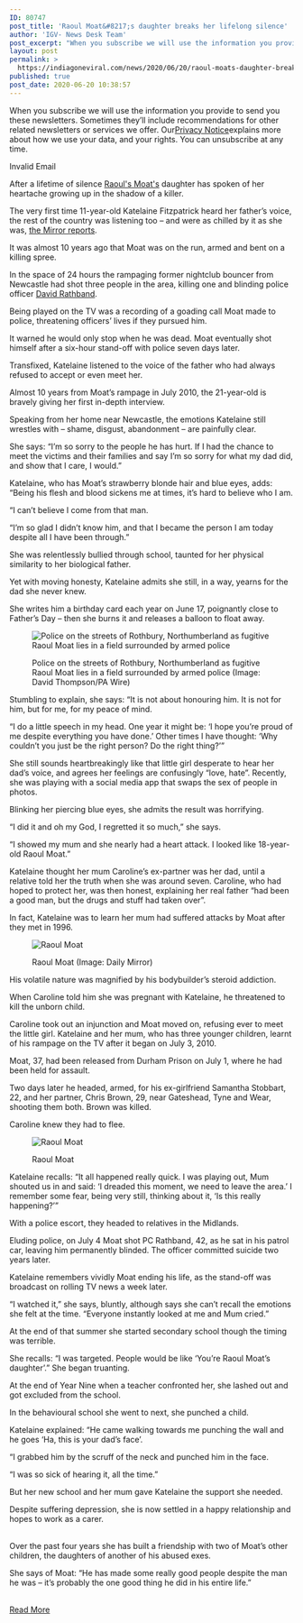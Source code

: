 ```yaml
---
ID: 80747
post_title: 'Raoul Moat&#8217;s daughter breaks her lifelong silence'
author: 'IGV- News Desk Team'
post_excerpt: "When you subscribe we will use the information you provide to send you these newsletters. Sometimes they’ll include recommendations for other related newsletters or services we offer. OurPrivacy Noticeexplains more about how we use your data, and your rights. You can unsubscribe at any time.Invalid Email After a lifetime of silence Raoul's Moat's daughter has&hellip;"
layout: post
permalink: >
  https://indiagoneviral.com/news/2020/06/20/raoul-moats-daughter-breaks-her-lifelong-silence/80747/india-gone-viral/
published: true
post_date: 2020-06-20 10:38:57
---
```

<div itemprop="articleBody"><form data-json="{"mailingListId":"37314","displayName":"daily","callToAction":"","buttonText":"","contentId":9931305,"endpointUrl":"https://communicator-proxy.tm-awx.com/api/publications/nechronicle/subscriptions/"}" data-mod="skinnySignup"><div><p><span><span>When you subscribe we will use the information you provide to send you these newsletters. Sometimes they’ll include recommendations for other related newsletters or services we offer. Our</span><a href="http://www.chroniclelive.co.uk/privacy-policy/">Privacy Notice</a><span>explains more about how we use your data, and your rights. You can unsubscribe at any time.</span></span></p><p><span>Invalid Email</span></p></div></form><p> After a lifetime of silence <a data-content-type="section-topic" data-link-tracking="InArticle|Link" href="https://www.chroniclelive.co.uk/all-about/raoul-moat" rel="Follow noopener noreferrer" target="_self">Raoul's Moat's</a> daughter has spoken of her heartache growing up in the shadow of a killer. </p> <p> The very first time 11-year-old Katelaine Fitzpatrick heard her father’s voice, the rest of the country was listening too – and were as chilled by it as she was, <a data-link-tracking="InArticle|Link" href="https://www.mirror.co.uk/news/uk-news/raoul-moats-daughter-21-breaks-22222194" rel="Follow noopener noreferrer" target="_self">the Mirror reports</a>. </p> <p>It was almost 10 years ago that Moat was on the run, armed and bent on a killing spree.</p> <p> In the space of 24 hours the rampaging former nightclub bouncer from Newcastle had shot three people in the area, killing one and blinding police officer <a data-content-type="section-topic" data-link-tracking="InArticle|Link" href="https://www.chroniclelive.co.uk/all-about/david-rathband?pageNumber=3&service=tablet" rel="Follow noopener noreferrer" target="_self">David Rathband</a>. </p> <p>Being played on the TV was a recording of a goading call Moat made to police, threatening officers’ lives if they pursued him.</p> <p>It warned he would only stop when he was dead. Moat eventually shot himself after a six-hour stand-off with police seven days later.</p> <p>Transfixed, Katelaine listened to the voice of the father who had always refused to accept or even meet her.</p> <section data-ad-dockable="true" data-embed-group="read-more" data-embed-items="2"></section><p>Almost 10 years from Moat’s rampage in July 2010, the 21-year-old is bravely giving her first in-depth interview.</p> <p>Speaking from her home near Newcastle, the emotions Katelaine still wrestles with – shame, disgust, abandonment – are painfully clear.</p> <p>She says: “I’m so sorry to the people he has hurt. If I had the chance to meet the victims and their families and say I’m so sorry for what my dad did, and show that I care, I would.”</p>  <p>Katelaine, who has Moat’s strawberry blonde hair and blue eyes, adds: “Being his flesh and blood sickens me at times, it’s hard to believe who I am.</p> <p>“I can’t believe I come from that man.</p> <p>“I’m so glad I didn’t know him, and that I became the person I am today despite all I have been through.”</p> <p>She was relentlessly bullied through school, taunted for her physical similarity to her biological father.</p> <p>Yet with moving honesty, Katelaine admits she still, in a way, yearns for the dad she never knew.</p> <p>She writes him a birthday card each year on June 17, poignantly close to Father’s Day – then she burns it and releases a balloon to float away.</p> <figure data-mod="image" itemprop="image" itemscope="" itemtype="http://schema.org/ImageObject"><meta content="https://i2-prod.chroniclelive.co.uk/incoming/article12115925.ece/ALTERNATES/s615b/0_JS67150592.jpg" itemprop="url"></meta><meta content="615" itemprop="width"></meta><meta content="440" itemprop="height"></meta><div>

<p><img alt="Police on the streets of Rothbury, Northumberland as fugitive Raoul Moat lies in a field surrounded by armed police" content="https://i2-prod.chroniclelive.co.uk/incoming/article12115925.ece/ALTERNATES/s615b/0_JS67150592.jpg" data-src="https://i2-prod.chroniclelive.co.uk/incoming/article12115925.ece/ALTERNATES/s615b/0_JS67150592.jpg"></img></p>
</div>
<figcaption><span itemprop="description">Police on the streets of Rothbury, Northumberland as fugitive Raoul Moat lies in a field surrounded by armed police</span>
<span itemprop="author"> (Image: David Thompson/PA Wire)</span>
</figcaption></figure><p>Stumbling to explain, she says: “It is not about honouring him. It is not for him, but for me, for my peace of mind.</p> <p>“I do a little speech in my head. One year it might be: ‘I hope you’re proud of me despite everything you have done.’ Other times I have thought: ‘Why couldn’t you just be the right person? Do the right thing?’”</p> <p>She still sounds heartbreakingly like that little girl desperate to hear her dad’s voice, and agrees her feelings are confusingly “love, hate”. Recently, she was playing with a social media app that swaps the sex of people in photos.</p> <p>Blinking her piercing blue eyes, she admits the result was horrifying.</p> <p>“I did it and oh my God, I regretted it so much,” she says.</p> <p>“I showed my mum and she nearly had a heart attack. I looked like 18-year-old Raoul Moat.”</p> <p>Katelaine thought her mum Caroline’s ex-partner was her dad, until a relative told her the truth when she was around seven. Caroline, who had hoped to protect her, was then honest, explaining her real father “had been a good man, but the drugs and stuff had taken over”.</p> <p>In fact, Katelaine was to learn her mum had suffered attacks by Moat after they met in 1996.</p> <figure data-mod="image" itemprop="image" itemscope="" itemtype="http://schema.org/ImageObject"><meta content="https://i2-prod.chroniclelive.co.uk/incoming/article10775579.ece/ALTERNATES/s615b/CY35307841.jpg" itemprop="url"></meta><meta content="615" itemprop="width"></meta><meta content="461" itemprop="height"></meta><div>

<p><img alt="Raoul Moat" content="https://i2-prod.chroniclelive.co.uk/incoming/article10775579.ece/ALTERNATES/s615b/CY35307841.jpg" data-src="https://i2-prod.chroniclelive.co.uk/incoming/article10775579.ece/ALTERNATES/s615b/CY35307841.jpg"></img></p>
</div>
<figcaption><span itemprop="description">Raoul Moat</span>
<span itemprop="author"> (Image: Daily Mirror)</span>
</figcaption></figure><p>His volatile nature was magnified by his bodybuilder’s steroid addiction.</p> <p>When Caroline told him she was pregnant with Katelaine, he threatened to kill the unborn child.</p> <p>Caroline took out an injunction and Moat moved on, refusing ever to meet the little girl. Katelaine and her mum, who has three younger children, learnt of his rampage on the TV after it began on July 3, 2010.</p> <p>Moat, 37, had been released from Durham Prison on July 1, where he had been held for assault.</p> <p>Two days later he headed, armed, for his ex-girlfriend Samantha Stobbart, 22, and her partner, Chris Brown, 29, near Gateshead, Tyne and Wear, shooting them both. Brown was killed.</p> <p>Caroline knew they had to flee.</p> <figure data-mod="image" itemprop="image" itemscope="" itemtype="http://schema.org/ImageObject"><meta content="https://i2-prod.chroniclelive.co.uk/incoming/article9579823.ece/ALTERNATES/s615b/JS67194154.jpg" itemprop="url"></meta><meta content="615" itemprop="width"></meta><meta content="409" itemprop="height"></meta><div>

<p><img alt="Raoul Moat" content="https://i2-prod.chroniclelive.co.uk/incoming/article9579823.ece/ALTERNATES/s615b/JS67194154.jpg" data-src="https://i2-prod.chroniclelive.co.uk/incoming/article9579823.ece/ALTERNATES/s615b/JS67194154.jpg"></img></p>
</div>
<figcaption><span itemprop="description">Raoul Moat</span>
</figcaption></figure><p>Katelaine recalls: “It all happened really quick. I was playing out, Mum shouted us in and said: ‘I dreaded this moment, we need to leave the area.’ I remember some fear, being very still, thinking about it, ‘Is this really happening?’”</p> <p>With a police escort, they headed to relatives in the Midlands.</p> <p>Eluding police, on July 4 Moat shot PC Rathband, 42, as he sat in his patrol car, leaving him permanently blinded. The officer committed suicide two years later.</p> <p>Katelaine remembers vividly Moat ending his life, as the stand-off was broadcast on rolling TV news a week later.</p> <p>“I watched it,” she says, bluntly, although says she can’t recall the emotions she felt at the time. “Everyone instantly looked at me and Mum cried.”</p> <p>At the end of that summer she started secondary school though the timing was terrible.</p> <p>She recalls: “I was targeted. People would be like ‘You’re Raoul Moat’s daughter’.” She began truanting.</p> <p>At the end of Year Nine when a teacher confronted her, she lashed out and got excluded from the school.</p> <p>In the behavioural school she went to next, she punched a child.</p> <p>Katelaine explained: “He came walking towards me punching the wall and he goes ‘Ha, this is your dad’s face’.</p> <p>“I grabbed him by the scruff of the neck and punched him in the face.</p> <p>“I was so sick of hearing it, all the time.”</p>   <p>But her new school and her mum gave Katelaine the support she needed.</p> <p> Despite suffering depression, she is now settled in a happy relationship and hopes to work as a carer. <br></br><a alt="Ad options" href="http://" id="div-gpt-ad-in-article-slot-ad-menu-nav" rel="nofollow" title="Ad options"></a></p> <p>Over the past four years she has built a friendship with two of Moat’s other children, the daughters of another of his abused exes.</p> <p>She says of Moat: “He has made some really good people despite the man he was – it’s probably the one good thing he did in his entire life.”</p></div><br/><a href="https://www.chroniclelive.co.uk/news/north-east-news/raoul-moat-daughter-speaks-anniversary-18456603" class="button purchase" rel="nofollow noopener noreferrer" target="_blank">Read More</a>